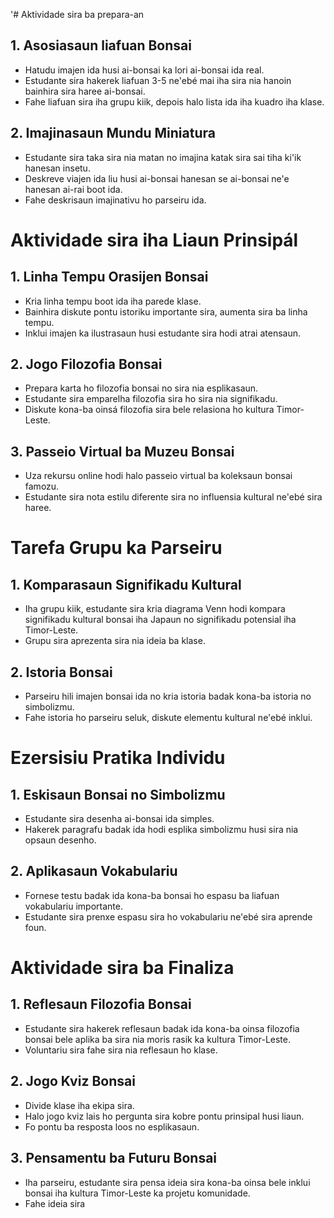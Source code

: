 '# Aktividade sira ba prepara-an

## 1. Asosiasaun liafuan Bonsai

- Hatudu imajen ida husi ai-bonsai ka lori ai-bonsai ida real.
- Estudante sira hakerek liafuan 3-5 ne'ebé mai iha sira nia hanoin bainhira sira haree ai-bonsai.
- Fahe liafuan sira iha grupu kiik, depois halo lista ida iha kuadro iha klase.

## 2. Imajinasaun Mundu Miniatura

- Estudante sira taka sira nia matan no imajina katak sira sai tiha ki'ik hanesan insetu.
- Deskreve viajen ida liu husi ai-bonsai hanesan se ai-bonsai ne'e hanesan ai-rai boot ida.
- Fahe deskrisaun imajinativu ho parseiru ida.

# Aktividade sira iha Liaun Prinsipál

## 1. Linha Tempu Orasijen Bonsai

- Kria linha tempu boot ida iha parede klase.
- Bainhira diskute pontu istoriku importante sira, aumenta sira ba linha tempu.
- Inklui imajen ka ilustrasaun husi estudante sira hodi atrai atensaun.

## 2. Jogo Filozofia Bonsai

- Prepara karta ho filozofia bonsai no sira nia esplikasaun.
- Estudante sira emparelha filozofia sira ho sira nia signifikadu.
- Diskute kona-ba oinsá filozofia sira bele relasiona ho kultura Timor-Leste.

## 3. Passeio Virtual ba Muzeu Bonsai

- Uza rekursu online hodi halo passeio virtual ba koleksaun bonsai famozu.
- Estudante sira nota estilu diferente sira no influensia kultural ne'ebé sira haree.

# Tarefa Grupu ka Parseiru

## 1. Komparasaun Signifikadu Kultural

- Iha grupu kiik, estudante sira kria diagrama Venn hodi kompara signifikadu kultural bonsai iha Japaun no signifikadu potensial iha Timor-Leste.
- Grupu sira aprezenta sira nia ideia ba klase.

## 2. Istoria Bonsai

- Parseiru hili imajen bonsai ida no kria istoria badak kona-ba istoria no simbolizmu.
- Fahe istoria ho parseiru seluk, diskute elementu kultural ne'ebé inklui.

# Ezersisiu Pratika Individu

## 1. Eskisaun Bonsai no Simbolizmu

- Estudante sira desenha ai-bonsai ida simples.
- Hakerek paragrafu badak ida hodi esplika simbolizmu husi sira nia opsaun desenho.

## 2. Aplikasaun Vokabulariu

- Fornese testu badak ida kona-ba bonsai ho espasu ba liafuan vokabulariu importante.
- Estudante sira prenxe espasu sira ho vokabulariu ne'ebé sira aprende foun.

# Aktividade sira ba Finaliza

## 1. Reflesaun Filozofia Bonsai

- Estudante sira hakerek reflesaun badak ida kona-ba oinsa filozofia bonsai bele aplika ba sira nia moris rasik ka kultura Timor-Leste.
- Voluntariu sira fahe sira nia reflesaun ho klase.

## 2. Jogo Kviz Bonsai

- Divide klase iha ekipa sira.
- Halo jogo kviz lais ho pergunta sira kobre pontu prinsipal husi liaun.
- Fo pontu ba resposta loos no esplikasaun.

## 3. Pensamentu ba Futuru Bonsai

- Iha parseiru, estudante sira pensa ideia sira kona-ba oinsa bele inklui bonsai iha kultura Timor-Leste ka projetu komunidade.
- Fahe ideia sira